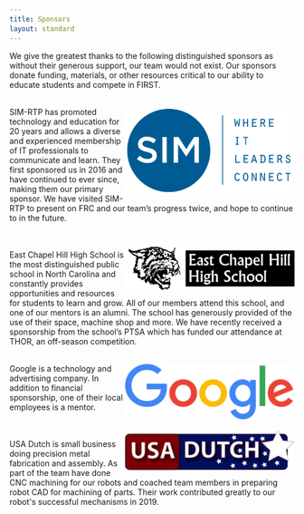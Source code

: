```yaml
---
title: Sponsors
layout: standard
---
```


We give the greatest thanks to the following distinguished sponsors as without their generous support, our team would not exist. Our sponsors donate funding, materials, or other resources critical to our ability to educate students and compete in FIRST.

<br/>

<img src="/assets/sponsors/sim-rtp.png" alt="SIM RTP Logo" style="float: right" width="300px">
SIM-RTP has promoted technology and education for 20 years and allows a diverse and experienced membership of IT professionals to communicate and learn. They first sponsored us in 2016 and have continued to ever since, making them our primary sponsor. We have visited SIM-RTP to present on FRC and our team’s progress twice, and hope to continue to in the future.

<br/>
<br/>
<br/>

<img src="/assets/sponsors/wildcats.png" alt="ECHHS Logo" style="float: right" width="300px">

East Chapel Hill High School is the most distinguished public school in North Carolina and constantly provides opportunities and resources for students to learn and grow. All of our members attend this school, and one of our mentors is an alumni. The school has generously provided of the use of their space, machine shop and more. We have recently received a sponsorship from the school’s PTSA which has funded our attendance at THOR, an off-season competition.

<br/>

<img src="/assets/sponsors/googlelogo_color_272x92dp.png" alt="Google Logo" style="float: right" width="300px">
Google is a technology and advertising company.
In addition to financial sponsorship, one of their local employees is a mentor.

<br/>
<br/>
<br/>

<img src="/assets/sponsors/usa-dutch.webp" alt="USA-Dutch Logo" style="float: right" width="300px">

USA Dutch is small business doing precision metal fabrication and
assembly.  As part of the team have done CNC machining for our robots
and coached team members in preparing robot CAD for machining of
parts.  Their work contributed greatly to our robot's successful
mechanisms in 2019.

